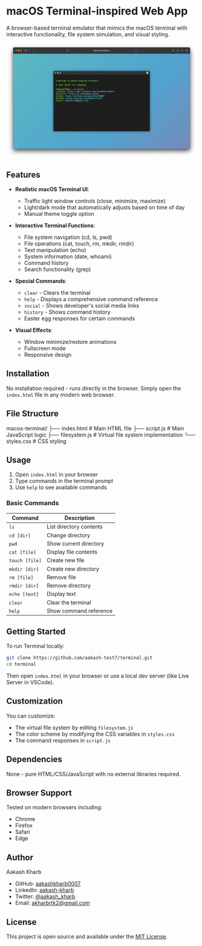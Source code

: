 # macOS Terminal-inspired Web App

A browser-based terminal emulator that mimics the macOS terminal with interactive functionality, file system simulation, and visual styling.

[![Terminal Screenshot](demo.png)](https://youtu.be/CXr9i5oIpps)

## Features

- **Realistic macOS Terminal UI**:
  - Traffic light window controls (close, minimize, maximize)
  - Light/dark mode that automatically adjusts based on time of day
  - Manual theme toggle option

- **Interactive Terminal Functions**:
  - File system navigation (cd, ls, pwd)
  - File operations (cat, touch, rm, mkdir, rmdir)
  - Text manipulation (echo)
  - System information (date, whoami)
  - Command history
  - Search functionality (grep)

- **Special Commands**:
  - `clear` - Clears the terminal
  - `help` - Displays a comprehensive command reference
  - `social` - Shows developer's social media links
  - `history` - Shows command history
  - Easter egg responses for certain commands

- **Visual Effects**:
  - Window minimize/restore animations
  - Fullscreen mode
  - Responsive design

## Installation

No installation required - runs directly in the browser. Simply open the `index.html` file in any modern web browser.

## File Structure

macos-terminal/
├── index.html # Main HTML file
├── script.js # Main JavaScript logic
├── filesystem.js # Virtual file system implementation
└── styles.css # CSS styling

## Usage

1. Open `index.html` in your browser
2. Type commands in the terminal prompt
3. Use `help` to see available commands

### Basic Commands

| Command | Description |
|---------|-------------|
| `ls`    | List directory contents |
| `cd [dir]` | Change directory |
| `pwd`   | Show current directory |
| `cat [file]` | Display file contents |
| `touch [file]` | Create new file |
| `mkdir [dir]` | Create new directory |
| `rm [file]` | Remove file |
| `rmdir [dir]` | Remove directory |
| `echo [text]` | Display text |
| `clear` | Clear the terminal |
| `help`  | Show command reference |

## Getting Started

To run Terminal locally:

```bash
git clone https://github.com/aakash-test7/terminal.git
cd terminal
```

Then open `index.html` in your browser or use a local dev server (like Live Server in VSCode).

## Customization

You can customize:

- The virtual file system by editing `filesystem.js`
- The color scheme by modifying the CSS variables in `styles.css`
- The command responses in `script.js`

## Dependencies

None - pure HTML/CSS/JavaScript with no external libraries required.

## Browser Support

Tested on modern browsers including:
- Chrome
- Firefox
- Safari
- Edge

## Author

Aakash Kharb

- GitHub: [aakashkharb0007](https://github.com/aakashkharb0007)
- LinkedIn: [aakash-kharb](https://www.linkedin.com/in/aakash-kharb)
- Twitter: [@aakash_kharb](https://x.com/aakash_kharb)
- Email: akharbrtk2@gmail.com

## License

This project is open source and available under the [MIT License](LICENSE).

